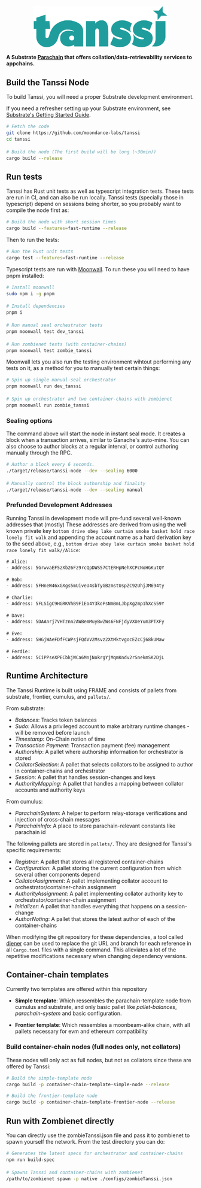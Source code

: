 <p align="center">
  <img src="media/tanssi.png" width="360">
</p>

**A Substrate [Parachain](https://polkadot.network/technology/) that offers collation/data-retrievability services to appchains.**


## Build the Tanssi Node

To build Tanssi, you will need a proper Substrate development environment.

If you need a refresher setting up your Substrate environment, see [Substrate's Getting Started Guide](https://substrate.dev/docs/en/knowledgebase/getting-started/).

```bash
# Fetch the code
git clone https://github.com/moondance-labs/tanssi
cd tanssi

# Build the node (The first build will be long (~30min))
cargo build --release
```

## Run tests

Tanssi has Rust unit tests as well as typescript integration tests. These tests are run in CI, and can also be run locally. Tanssi tests (specially those in typescript) depend on sessions being shorter, so you probably want to compile the node first as:

```bash
# Build the node with short session times
cargo build --features=fast-runtime --release
```

Then to run the tests:

```bash
# Run the Rust unit tests
cargo test --features=fast-runtime --release
```

Typescript tests are run with [Moonwall](https://github.com/Moonsong-Labs/moonwall). To run these you will need to have pnpm installed:

```bash
# Install moonwall
sudo npm i -g pnpm  

# Install dependencies
pnpm i

# Run manual seal orchestrator tests
pnpm moonwall test dev_tanssi

# Run zombienet tests (with container-chains)
pnpm moonwall test zombie_tanssi
```

Moonwall lets you also run the testing environment wihtout performing any tests on it, as a method for you to manually test certain things:

```bash
# Spin up single manual-seal orchestrator
pnpm moonwall run dev_tanssi

# Spin up orchestrator and two container-chains with zombienet
pnpm moonwall run zombie_tanssi
```

### Sealing options

The command above will start the node in instant seal mode. It creates a block when a transaction arrives, similar to Ganache's auto-mine. You can also choose to author blocks at a regular interval, or control authoring manually through the RPC.

```bash
# Author a block every 6 seconds.
./target/release/tanssi-node --dev --sealing 6000

# Manually control the block authorship and finality
./target/release/tanssi-node --dev --sealing manual
```

### Prefunded Development Addresses

Running Tanssi in development mode will pre-fund several well-known addresses that (mostly) These addresses are derived from
using the well known private key `bottom drive obey lake curtain smoke basket hold race lonely fit walk` and appending the account name as a hard derivation key to the seed above, e.g., `bottom drive obey lake curtain smoke basket hold race lonely fit walk//Alice`:

```
# Alice:
- Address: 5GrwvaEF5zXb26Fz9rcQpDWS57CtERHpNehXCPcNoHGKutQY

# Bob:
- Address: 5FHneW46xGXgs5mUiveU4sbTyGBzmstUspZC92UhjJM694ty

# Charlie:
- Address: 5FLSigC9HGRKVhB9FiEo4Y3koPsNmBmLJbpXg2mp1hXcS59Y

# Dave:
- Address: 5DAAnrj7VHTznn2AWBemMuyBwZWs6FNFjdyVXUeYum3PTXFy

# Eve:
- Address: 5HGjWAeFDfFCWPsjFQdVV2Msvz2XtMktvgocEZcCj68kUMaw

# Ferdie:
- Address: 5CiPPseXPECbkjWCa6MnjNokrgYjMqmKndv2rSnekmSK2DjL

```
## Runtime Architecture

The Tanssi Runtime is built using FRAME and consists of pallets from substrate, frontier, cumulus, and `pallets/`.

From substrate:

- _Balances_: Tracks token balances
- _Sudo_: Allows a privileged account to make arbitrary runtime changes - will be removed before
  launch
- _Timestamp_: On-Chain notion of time
- _Transaction Payment_: Transaction payment (fee) management
- _Authorship_: A pallet where authorship information for orchestrator is stored
- _CollatorSelection_: A pallet that selects collators to be assigned to author in container-chains and orchestrator
- _Session_: A pallet that handles session-changes and keys
- _AuthorityMapping_: A pallet that handles a mapping between collator accounts and authority keys

From cumulus:

- _ParachainSystem_: A helper to perform relay-storage verifications and injection of cross-chain messages
- _ParachainInfo_: A place to store parachain-relevant constants like parachain id

The following pallets are stored in `pallets/`. They are designed for Tanssi's specific requirements:

- _Registrar_: A pallet that stores all registered container-chains
- _Configuration_: A pallet storing the current configuration from which several other components depend
- _CollatorAssignment_: A pallet implementing collator account to orchestrator/container-chain assignment
- _AuthorityAssignment_: A pallet implementing collator authority key to orchestrator/container-chain assignment
- _Initializer_: A pallet that handles everything that happens on a session-change
- _AuthorNoting_: A pallet that stores the latest author of each of the container-chains

When modifying the git repository for these dependencies, a tool called [diener](https://github.com/bkchr/diener) can be used to replace the git URL and branch for each reference in all `Cargo.toml` files with a single command. This alleviates a lot of the repetitive modifications necessary when changing dependency versions.

## Container-chain templates

Currently two templates are offered within this repository


- __Simple template__: Which ressembles the parachain-template node from cumulus and substrate, and only basic pallet like *pallet-balances*, *parachain-system* and basic configuration.

- __Frontier template__: Which ressembles a moonbeam-alike chain, with all pallets necessary for evm and ethereum compatibility

### Build container-chain nodes (full nodes only, not collators)
These nodes will only act as full nodes, but not as collators since these are offered by Tanssi:

```bash
# Build the simple-template node
cargo build -p container-chain-template-simple-node --release
```

```bash
# Build the frontier-template node
cargo build -p container-chain-template-frontier-node --release
```

## Run with Zombienet directly
You can directly use the zombieTanssi.json file and pass it to zombienet to spawn yourself the network. From the test directory you can do:


```bash
# Generates the latest specs for orchestrator and container-chains
npm run build-spec

# Spawns Tanssi and container-chains with zombienet
/path/to/zombienet spawn -p native ./configs/zombieTanssi.json
```